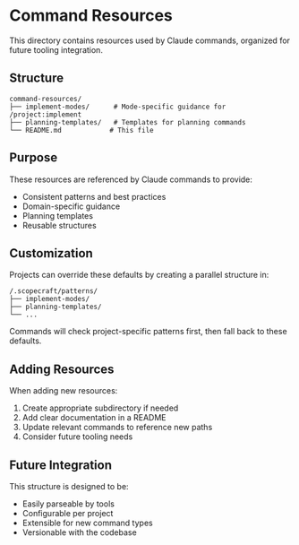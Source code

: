 # Command Resources

This directory contains resources used by Claude commands, organized for future tooling integration.

## Structure

```
command-resources/
├── implement-modes/      # Mode-specific guidance for /project:implement
├── planning-templates/   # Templates for planning commands
└── README.md            # This file
```

## Purpose

These resources are referenced by Claude commands to provide:
- Consistent patterns and best practices
- Domain-specific guidance
- Planning templates
- Reusable structures

## Customization

Projects can override these defaults by creating a parallel structure in:
```
/.scopecraft/patterns/
├── implement-modes/
├── planning-templates/
└── ...
```

Commands will check project-specific patterns first, then fall back to these defaults.

## Adding Resources

When adding new resources:
1. Create appropriate subdirectory if needed
2. Add clear documentation in a README
3. Update relevant commands to reference new paths
4. Consider future tooling needs

## Future Integration

This structure is designed to be:
- Easily parseable by tools
- Configurable per project
- Extensible for new command types
- Versionable with the codebase
